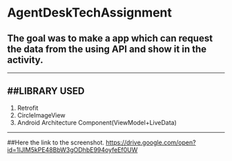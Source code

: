 # AgentDeskTechAssignment
## The goal was to make a app which can request the data from the using API and show it in the activity.

---
##LIBRARY USED
---
1. Retrofit
2. CircleImageView
3. Android Architecture Component(ViewModel+LiveData)
***
##Here the link to the screenshot.
https://drive.google.com/open?id=1IJlM5kPE48BbW3gODhbE994oyfeEf0UW
